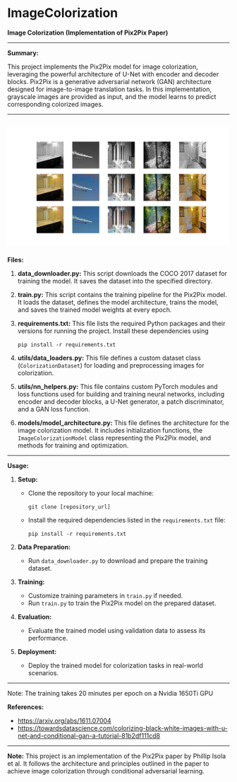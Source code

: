 # ImageColorization

**Image Colorization (Implementation of Pix2Pix Paper)**

---
**Summary:**

This project implements the Pix2Pix model for image colorization, leveraging the powerful architecture of U-Net with encoder and decoder blocks. Pix2Pix is a generative adversarial network (GAN) architecture designed for image-to-image translation tasks. In this implementation, grayscale images are provided as input, and the model learns to predict corresponding colorized images.

---
![alt text](https://github.com/Ajay-Deshpande/ImageColorization/blob/master/outputs/colorization_after_epoch_90.png)
---
**Files:**

1. **data_downloader.py:** This script downloads the COCO 2017 dataset for training the model. It saves the dataset into the specified directory.

2. **train.py:** This script contains the training pipeline for the Pix2Pix model. It loads the dataset, defines the model architecture, trains the model, and saves the trained model weights at every epoch.

3. **requirements.txt:** This file lists the required Python packages and their versions for running the project. Install these dependencies using 
    ```
   pip install -r requirements.txt
    ```

5. **utils/data_loaders.py:** This file defines a custom dataset class (`ColorizationDataset`) for loading and preprocessing images for colorization.

6. **utils/nn_helpers.py:** This file contains custom PyTorch modules and loss functions used for building and training neural networks, including encoder and decoder blocks, a U-Net generator, a patch discriminator, and a GAN loss function.

7. **models/model_architecture.py:** This file defines the architecture for the image colorization model. It includes initialization functions, the `ImageColorizationModel` class representing the Pix2Pix model, and methods for training and optimization.

---

**Usage:**

1. **Setup:**
   - Clone the repository to your local machine:
     ```
     git clone [repository_url]
     ```
   - Install the required dependencies listed in the `requirements.txt` file:
     ```
     pip install -r requirements.txt
     ```

2. **Data Preparation:**
   - Run `data_downloader.py` to download and prepare the training dataset.

3. **Training:**
   - Customize training parameters in `train.py` if needed.
   - Run `train.py` to train the Pix2Pix model on the prepared dataset.

4. **Evaluation:**
   - Evaluate the trained model using validation data to assess its performance.

5. **Deployment:**
   - Deploy the trained model for colorization tasks in real-world scenarios.

---
Note: The training takes 20 minutes per epoch on a Nvidia 1650Ti GPU

**References:**
- https://arxiv.org/abs/1611.07004
- https://towardsdatascience.com/colorizing-black-white-images-with-u-net-and-conditional-gan-a-tutorial-81b2df111cd8
---

**Note:** This project is an implementation of the Pix2Pix paper by Phillip Isola et al. It follows the architecture and principles outlined in the paper to achieve image colorization through conditional adversarial learning.

